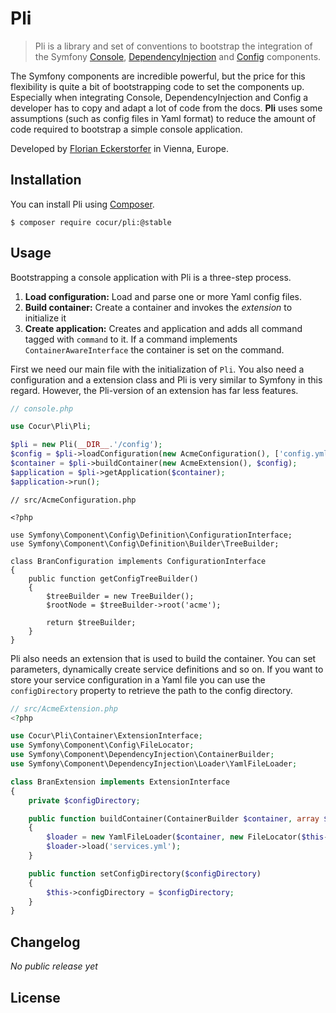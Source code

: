 Pli
===

> Pli is a library and set of conventions to bootstrap the integration of the Symfony
[Console](https://github.com/symfony/Console), [DependencyInjection](https://github.com/symfony/DependencyInjection)
and [Config](https://github.com/symfony/Config) components.

The Symfony components are incredible powerful, but the price for this flexibility is quite a bit of bootstrapping code
to set the components up. Especially when integrating Console, DependencyInjection and Config a developer has to
copy and adapt a lot of code from the docs. **Pli** uses some assumptions (such as config files in Yaml format) to
reduce the amount of code required to bootstrap a simple console application.

Developed by [Florian Eckerstorfer](https://florian.ec) in Vienna, Europe.


Installation
------------

You can install Pli using [Composer](http://getcomposer.org).

```shell
$ composer require cocur/pli:@stable
```


Usage
-----

Bootstrapping a console application with Pli is a three-step process.

1. **Load configuration:** Load and parse one or more Yaml config files.
2. **Build container:** Create a container and invokes the *extension* to initialize it
3. **Create application:** Creates and application and adds all command tagged with `command` to it. If a command
implements `ContainerAwareInterface` the container is set on the command.

First we need our main file with the initialization of `Pli`. You also need a configuration and a extension class and
Pli is very similar to Symfony in this regard. However, the Pli-version of an extension has far less features.

```php
// console.php

use Cocur\Pli\Pli;

$pli = new Pli(__DIR__.'/config');
$config = $pli->loadConfiguration(new AcmeConfiguration(), ['config.yml']);
$container = $pli->buildContainer(new AcmeExtension(), $config);
$application = $pli->getApplication($container);
$application->run();
```

```
// src/AcmeConfiguration.php

<?php

use Symfony\Component\Config\Definition\ConfigurationInterface;
use Symfony\Component\Config\Definition\Builder\TreeBuilder;

class BranConfiguration implements ConfigurationInterface
{
    public function getConfigTreeBuilder()
    {
        $treeBuilder = new TreeBuilder();
        $rootNode = $treeBuilder->root('acme');

        return $treeBuilder;
    }
}
```

Pli also needs an extension that is used to build the container. You can set parameters, dynamically create
service definitions and so on. If you want to store your service configuration in a Yaml file you can use the
 `configDirectory` property to retrieve the path to the config directory.

```php
// src/AcmeExtension.php
<?php

use Cocur\Pli\Container\ExtensionInterface;
use Symfony\Component\Config\FileLocator;
use Symfony\Component\DependencyInjection\ContainerBuilder;
use Symfony\Component\DependencyInjection\Loader\YamlFileLoader;

class BranExtension implements ExtensionInterface
{
    private $configDirectory;

    public function buildContainer(ContainerBuilder $container, array $config = [])
    {
        $loader = new YamlFileLoader($container, new FileLocator($this->configDirectory));
        $loader->load('services.yml');
    }

    public function setConfigDirectory($configDirectory)
    {
        $this->configDirectory = $configDirectory;
    }
}
```


Changelog
---------

*No public release yet*


License
-------
